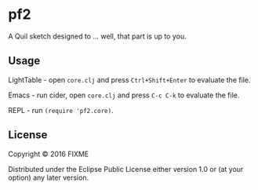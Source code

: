 # pf2

A Quil sketch designed to ... well, that part is up to you.

## Usage

LightTable - open `core.clj` and press `Ctrl+Shift+Enter` to evaluate the file.

Emacs - run cider, open `core.clj` and press `C-c C-k` to evaluate the file.

REPL - run `(require 'pf2.core)`.

## License

Copyright © 2016 FIXME

Distributed under the Eclipse Public License either version 1.0 or (at
your option) any later version.
